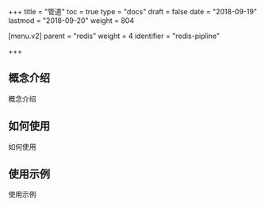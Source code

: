 +++
title = "管道"
toc = true
type = "docs"
draft = false
date = "2018-09-19"
lastmod = "2018-09-20"
weight = 804

[menu.v2]
  parent = "redis"
  weight = 4
  identifier = "redis-pipline"

+++

## 概念介绍

概念介绍

## 如何使用

如何使用

## 使用示例

使用示例
